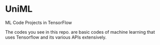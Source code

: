 # UniML
ML Code Projects in TensorFlow

The codes you see in this repo. are basic codes of machine learning that uses Tensorflow and its various APIs extensively.
